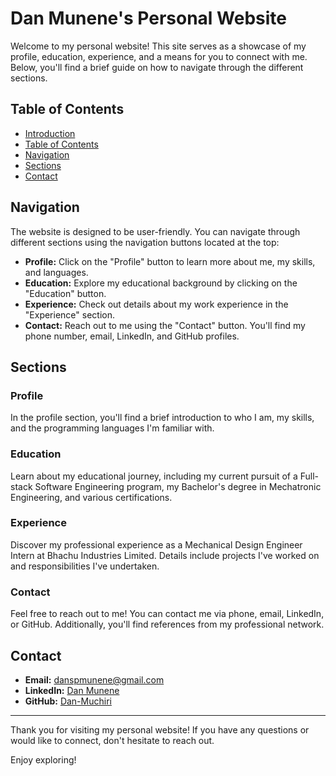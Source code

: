 
# Dan Munene's Personal Website

Welcome to my personal website! This site serves as a showcase of my profile, education, experience, and a means for you to connect with me. Below, you'll find a brief guide on how to navigate through the different sections.

## Table of Contents

- [Introduction](#dan-munenes-personal-website)
- [Table of Contents](#table-of-contents)
- [Navigation](#navigation)
- [Sections](#sections)
- [Contact](#contact)

## Navigation

The website is designed to be user-friendly. You can navigate through different sections using the navigation buttons located at the top:

- **Profile:** Click on the "Profile" button to learn more about me, my skills, and languages.
- **Education:** Explore my educational background by clicking on the "Education" button.
- **Experience:** Check out details about my work experience in the "Experience" section.
- **Contact:** Reach out to me using the "Contact" button. You'll find my phone number, email, LinkedIn, and GitHub profiles.

## Sections

### Profile

In the profile section, you'll find a brief introduction to who I am, my skills, and the programming languages I'm familiar with.

### Education

Learn about my educational journey, including my current pursuit of a Full-stack Software Engineering program, my Bachelor's degree in Mechatronic Engineering, and various certifications.

### Experience

Discover my professional experience as a Mechanical Design Engineer Intern at Bhachu Industries Limited. Details include projects I've worked on and responsibilities I've undertaken.

### Contact

Feel free to reach out to me! You can contact me via phone, email, LinkedIn, or GitHub. Additionally, you'll find references from my professional network.

## Contact

- **Email:** danspmunene@gmail.com
- **LinkedIn:** [Dan Munene](https://linkedin.com/in/dan-munene-4a4364245)
- **GitHub:** [Dan-Muchiri](https://github.com/Dan-Muchiri)

---

Thank you for visiting my personal website! If you have any questions or would like to connect, don't hesitate to reach out.

Enjoy exploring!
